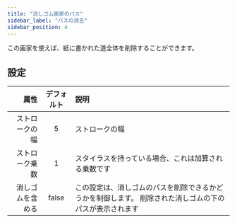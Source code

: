 ```yaml
---
title: "消しゴム画家のパス"
sidebar_label: "パスの消去"
sidebar_position: 4
---
```



この画家を使えば、紙に書かれた道全体を削除することができます。

## 設定

|       属性 | デフォルト | 説明                                                   |
| --------:|:-----:|:---------------------------------------------------- |
|  ストロークの幅 |   5   | ストロークの幅                                              |
|  ストローク乗数 |   1   | スタイラスを持っている場合、これは加算される乗数です                           |
| 消しゴムを含める | false | この設定は、消しゴムのパスを削除できるかどうかを制御します。 削除された消しゴムの下のパスが表示されます |
